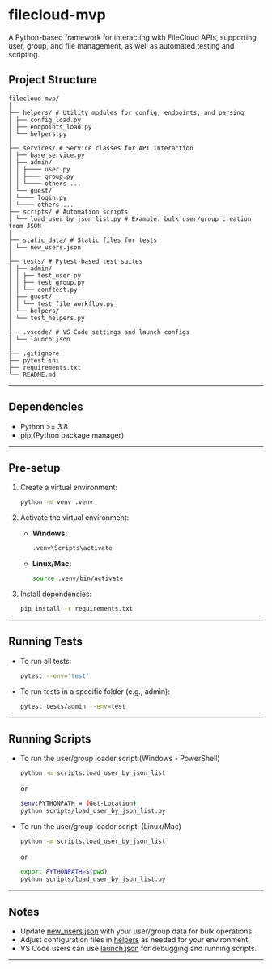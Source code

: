 # filecloud-mvp

A Python-based framework for interacting with FileCloud APIs, supporting user, group, and file management, as well as automated testing and scripting.

## Project Structure
```
filecloud-mvp/
│
├── helpers/ # Utility modules for config, endpoints, and parsing
│ ├── config_load.py
│ ├── endpoints_load.py
│ └── helpers.py
│
├── services/ # Service classes for API interaction
│ ├── base_service.py
│ ├── admin/
│ │ ├──── user.py
│ │ ├──── group.py
│ │ └──── others ...
│ └── guest/
│ └──── login.py
│ └──── others ...
├── scripts/ # Automation scripts
│ └── load_user_by_json_list.py # Example: bulk user/group creation from JSON
│
├── static_data/ # Static files for tests
│ └── new_users.json
│
├── tests/ # Pytest-based test suites
│ ├── admin/
│ │ ├── test_user.py
│ │ ├── test_group.py
│ │ └── conftest.py
│ ├── guest/
│ │ └── test_file_workflow.py
│ └── helpers/
│ └── test_helpers.py
│
├── .vscode/ # VS Code settings and launch configs
│ └── launch.json
│
├── .gitignore
├── pytest.ini
├── requirements.txt
└── README.md
```

---

## Dependencies

- Python >= 3.8
- pip (Python package manager)

---

## Pre-setup

1. Create a virtual environment:
    ```sh
    python -m venv .venv
    ```

2. Activate the virtual environment:
    - **Windows:**
      ```sh
      .venv\Scripts\activate
      ```
    - **Linux/Mac:**
      ```sh
      source .venv/bin/activate
      ```

3. Install dependencies:
    ```sh
    pip install -r requirements.txt
    ```

---

## Running Tests

- To run all tests:
    ```sh
    pytest --env='test'
    ```

- To run tests in a specific folder (e.g., admin):
    ```sh
    pytest tests/admin --env=test
    ```

---

## Running Scripts

- To run the user/group loader script:(Windows - PowerShell)
    ```sh
    python -m scripts.load_user_by_json_list
    ```
    or 
    ```sh
    $env:PYTHONPATH = (Get-Location)
    python scripts/load_user_by_json_list.py
    ```

- To run the user/group loader script: (Linux/Mac)
    ```sh
    python -m scripts.load_user_by_json_list
    ```
    or
    ```sh
    export PYTHONPATH=$(pwd)
    python scripts/load_user_by_json_list.py
    ```

---

## Notes

- Update [new_users.json](http://_vscodecontentref_/3) with your user/group data for bulk operations.
- Adjust configuration files in [helpers](http://_vscodecontentref_/4) as needed for your environment.
- VS Code users can use [launch.json](http://_vscodecontentref_/5) for debugging and running scripts.

---

